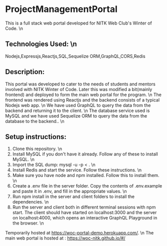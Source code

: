 # ProjectManagementPortal

This is a full stack web portal developed for NITK Web Club's Winter of Code. \n

## Technologies Used: \n
Nodejs,Expressjs,Reactjs,SQL,Sequelize ORM,GraphQL,CORS,Redis


## Description:
 
 This portal was developed to cater to the needs of students and mentors involved with NITK Winter of Code. Later this was modified a bit(mainly frontend) and deployed to form the main web portal for the program.  \n
 The frontend was rendered using Reactjs and the backend consists of a typical Nodejs web app.  \n
 We have used GraphQL to query the data from the backend and returning it to the client.  \n
 The database service used is MySQL and we have used Sequelize ORM to query the data from the database to the backend..  \n
 
## Setup instructions:

1. Clone this repository. \n
2. Install MySQL if you don't have it already. Follow any of these to install MySQL.  \n
3. Import the SQL dump: mysql -u <USERNAME> -p <DB NAME> < <dump file path>. \n
4. Install Redis and start the service. Follow these instructions.  \n
5. Make sure you have node and npm installed. Follow this to install them.  \n
6. Create a .env file in the server folder. Copy the contents of .env.example and paste it in .env, and fill in the appropriate values.  \n
7. Run npm install in the server and client folders to install the dependencies.  \n
8. Run the server and client both in different terminal sessions with npm start. The client should have started on localhost:3000 and the server on localhost:4000, which opens an interactive GraphQL Playground in the browser.  \n

Temporarily hosted at https://woc-portal-demo.herokuapp.com/.   \n
The main web portal is hosted at : https://woc-nitk.github.io/#/

